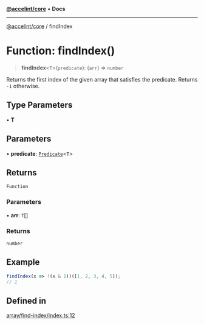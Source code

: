 [**@accelint/core**](../README.md) • **Docs**

***

[@accelint/core](../README.md) / findIndex

# Function: findIndex()

> **findIndex**\<`T`\>(`predicate`): (`arr`) => `number`

Returns the first index of the given array that satisfies the predicate.
Returns `-1` otherwise.

## Type Parameters

• **T**

## Parameters

• **predicate**: [`Predicate`](../type-aliases/Predicate.md)\<`T`\>

## Returns

`Function`

### Parameters

• **arr**: `T`[]

### Returns

`number`

## Example

```ts
findIndex(x => !(x & 1))([1, 2, 3, 4, 5]);
// 1
```

## Defined in

[array/find-index/index.ts:12](https://github.com/gohypergiant/standard-toolkit/blob/258694cea8ed8bbd956b3cf5da47c2c9debcf127/packages/core/src/array/find-index/index.ts#L12)
